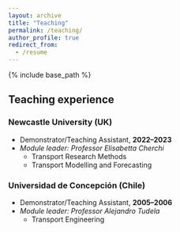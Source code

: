 ```yaml
---
layout: archive
title: "Teaching"
permalink: /teaching/
author_profile: true
redirect_from:
  - /resume
---
```


{% include base_path %}

## Teaching experience

### Newcastle University (UK)
* Demonstrator/Teaching Assistant, **2022–2023**
* *Module leader: Professor Elisabetta Cherchi*
  * Transport Research Methods
  * Transport Modelling and Forecasting 

### Universidad de Concepción (Chile)
* Demonstrator/Teaching Assistant, **2005–2006**
* *Module leader: Professor Alejandro Tudela*
  * Transport Engineering
